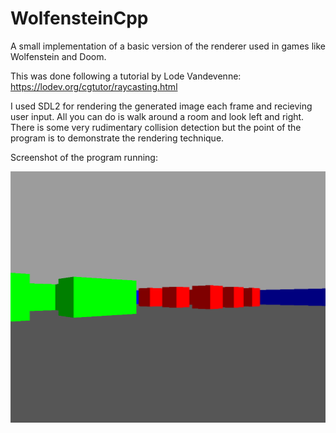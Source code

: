 # WolfensteinCpp

A small implementation of a basic version of the renderer used in games like Wolfenstein and Doom.  

This was done following a tutorial by Lode Vandevenne:  
https://lodev.org/cgtutor/raycasting.html  

I used SDL2 for rendering the generated image each frame and recieving user input. All you can do is walk around a room and look 
left and right. There is some very rudimentary collision detection but the point of the program is to demonstrate the rendering technique.  

Screenshot of the program running:  

<img src="wolfenstein.PNG" width="600" height=auto />
